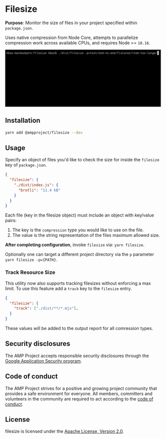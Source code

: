 # Filesize

**Purpose**: Monitor the size of files in your project specified within `package.json`.

Uses native compression from Node Core, attempts to parallelize compression work across available CPUs, and requires Node >= `10.16`.

![Interactive UI Processing Large Files](https://github.com/ampproject/filesize/raw/master/.github/preview.gif)

## Installation

```bash
yarn add @ampproject/filesize --dev
```

## Usage

Specify an object of files you'd like to check the size for inside the `filesize` key of `package.json`.

```json
{
  "filesize": {
    "./dist/index.js": {
      "brotli": "11.4 kB"
    }
  }
}
```

Each file (key in the filesize object) must include an object with key/value pairs:
1. The key is the `compression` type you would like to use on the file.
2. The value is the string representation of the files maximum allowed size.

**After completing configuration**, invoke `filesize` via: `yarn filesize`. 

Optionally one can target a different project directory via the `p` parameter `yarn filesize -p={PATH}`.

### Track Resource Size

This utility now also supports tracking filesizes without enforcing a max limit. To use this feature add a `track` key to the `filesize` entry.

```json
{
  "filesize": {
    "track": ["./dist/**/*.mjs"],
  }
}
```

These values will be added to the output report for all comression types.

## Security disclosures

The AMP Project accepts responsible security disclosures through the [Google Application Security program](https://www.google.com/about/appsecurity/).

## Code of conduct

The AMP Project strives for a positive and growing project community that provides a safe environment for everyone.  All members, committers and volunteers in the community are required to act according to the [code of conduct](.github/CODE_OF_CONDUCT.md).

## License

filesize is licensed under the [Apache License, Version 2.0](LICENSE).
